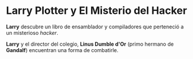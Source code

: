 # Larry Plotter y El Misterio del Hacker

**Larry** descubre un libro de ensamblador y compiladores que perteneció a un misterioso *hacker*.

**Larry** y el director del colegio, **Linus Dumble d'Or** (primo hermano de **Gandalf**) encuentran una forma de combatirle.
